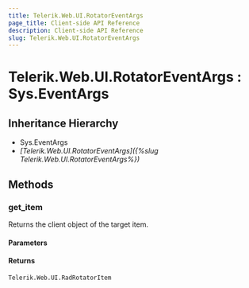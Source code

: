 ```yaml
---
title: Telerik.Web.UI.RotatorEventArgs
page_title: Client-side API Reference
description: Client-side API Reference
slug: Telerik.Web.UI.RotatorEventArgs
---
```


# Telerik.Web.UI.RotatorEventArgs : Sys.EventArgs 

## Inheritance Hierarchy

* Sys.EventArgs
* *[Telerik.Web.UI.RotatorEventArgs]({%slug Telerik.Web.UI.RotatorEventArgs%})*

## Methods

###  get_item

Returns the client object of the target item. 

#### Parameters

#### Returns

`Telerik.Web.UI.RadRotatorItem` 

